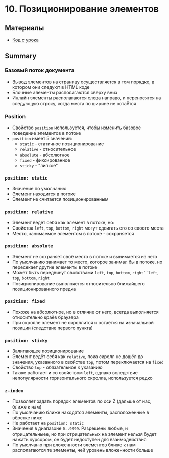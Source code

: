 # 10. Позиционирование элементов

## Материалы
* [Код с урока](src)

## Summary
### Базовый поток документа
* Вывод элементов на страницу осуществляется в том порядке, в котором они следуют в HTML коде
* Блочные элементы располагаются сверху вниз
* Инлайн элементы располагаются слева направо, и переносятся на следующую строку, когда места по ширине не остаётся

### Position
* Свойство `position` используется, чтобы изменить базовое поведение элементов в потоке
* `position` имеет 5 значений:
    * `static` - статичное позиционирование
    * `relative` - относительное
    * `absolute` - абсолютное
    * `fixed` - фиксированное
    * `sticky` - "липкое"
    
### `position: static`
* Значение по умолчанию
* Элемент находится в потоке
* Элемент не считается позиционированным

### `position: relative`
* Элемент ведёт себя как элемент в потоке, но:
* Свойства `left`, `top`, `bottom`, `right` могут сдвигать его со своего места
* Место, занимаемое элементом в потоке - сохраняется

### `position: absolute`
* Элемент не сохраняет своё место в потоке и вынимается из него
* По умолчанию занимает то место, которое занимал бы в потоке, но пересекает другие элементы в потоке
* Может быть передвинут свойствами `left`, `top`, `bottom`, `right``left`, `top`, `bottom`, `right`
* Позиционирование выполняется относительно ближайшего позиционированного предка

### `position: fixed`
* Похоже на абсолютное, но в отличие от него, всегда выполняется относительно краёв браузера
* При скролле элемент не скроллится и остаётся на изначальной позиции (следствие первого пункта)

### `position: sticky`
* Залипающее позиционирование
* Элемент ведёт себя как `relative`, пока скролл не дошёл до значения, указанного в свойстве `top`, потом переключается на `fixed`
* Свойство `top` - обязательное к указанию
* Также работает и со свойством `left`, однако вследствие непопулярности горизонтального скролла, используется редко

### `z-index`
* Позволяет задать порядок элементов по оси Z (дальше от нас, ближе к нам)
* По умолчанию ближе находятся элементы, расположенные в вёрстке ниже
* Не работает на `position: static`
* Значения в диапазоне `0..9999`. Разрешены любые, и отрицательныее, но при отрицательных на элемент нельзя будет нажать курсором, он будет недоступен для взаимодействия
* По умолчаню при вложенности элементов ближе к нам располагаются те элементы, чей уровень вложенности больше
